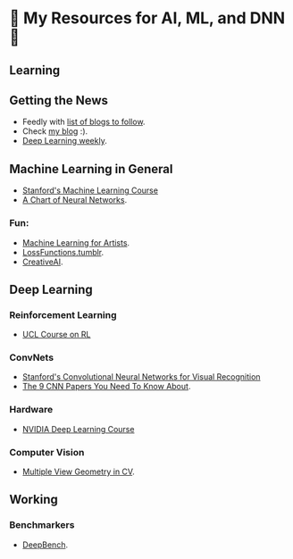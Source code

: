 # 🍓 My Resources for AI, ML, and DNN 🍓

## Learning

## Getting the News

* Feedly with [list of blogs to follow](https://raw.githubusercontent.com/bt3gl/Machine-Learning-Resources/master/ml_ai_feedly.opml).
* Check [my blog](http://bt3gl.github.io/) :).
* [Deep Learning weekly](http://www.deeplearningweekly.com/).


## Machine Learning in General

* [Stanford's Machine Learning Course](http://cs229.stanford.edu/)
* [A Chart of Neural Networks](http://www.asimovinstitute.org/neural-network-zoo/).


### Fun:

* [Machine Learning for Artists](http://ml4a.github.io/index/).
* [LossFunctions.tumblr](http://lossfunctions.tumblr.com/).
* [CreativeAI](http://www.creativeai.net/).



## Deep Learning


### Reinforcement Learning

* [UCL Course on RL](http://www0.cs.ucl.ac.uk/staff/d.silver/web/Teaching.html)

### ConvNets

* [Stanford's Convolutional Neural Networks for Visual Recognition](http://cs231n.stanford.edu/)
* [The 9 CNN Papers You Need To Know About](https://adeshpande3.github.io/adeshpande3.github.io/The-9-Deep-Learning-Papers-You-Need-To-Know-About.html).

### Hardware

* [NVIDIA Deep Learning Course](https://www.youtube.com/playlist?list=PL5B692fm6--tI-ijknnVZWbXU2H4JpSYe)


### Computer Vision

* [Multiple View Geometry in CV](https://www.goodreads.com/book/show/18938711-multiple-view-geometry-in-computer-vision).



## Working

### Benchmarkers

* [DeepBench](https://github.com/baidu-research/DeepBench).
